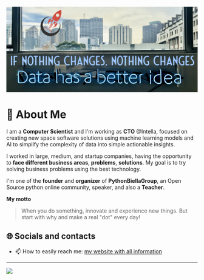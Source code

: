![Personal Image](https://github.com/JeyDi/JeyDi/blob/master/coverGitHub.jpeg "coverGitHub")


# 💫 About Me

I am a **Computer Scientist** and I'm working as **CTO** @Intella, focused on creating new space software solutions using machine learning models and AI to simplify the complexity of data into simple actionable insights. 

<!--I can provide **help** and **support** in the creation of Digital products using Data, Software, and Machine Learning models into end-to-end pipelines, both on-premise and on the cloud.

I have extensive experience in **Python** **development**, **Cloud technologies**, **Machine Learning algorithms**, **Data Pipelines**, and **IT automation tools**. -->

I worked in large, medium, and startup companies, having the opportunity to **face different business areas**, **problems**, **solutions**. My goal is to try solving business problems using the best technology.

I'm one of the **founder** and **organizer** of **PythonBiellaGroup**, an Open Source python online community, speaker, and also a **Teacher**.

**My motto**

> When you do something, innovate and experience new things.
> But start with why and make a real "dot" every day!


## 🌐 Socials and contacts

- 📫 How to easily reach me: [my website with all information](https://andreaguzzo.com)

---
[![](https://visitcount.itsvg.in/api?id=JeyDi&icon=2&color=1)](https://visitcount.itsvg.in)

<!-- Proudly created with GPRM ( https://gprm.itsvg.in ) -->

